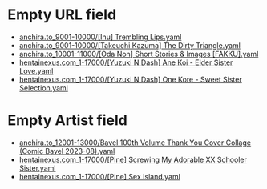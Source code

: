 # Empty URL field
- [anchira.to_9001-10000/[Inu] Trembling Lips.yaml](../anchira.to_9001-10000%2F%5BInu%5D+Trembling+Lips.yaml)
- [anchira.to_9001-10000/[Takeuchi Kazuma] The Dirty Triangle.yaml](../anchira.to_9001-10000%2F%5BTakeuchi+Kazuma%5D+The+Dirty+Triangle.yaml)
- [anchira.to_10001-11000/[Oda Non] Short Stories & Images [FAKKU].yaml](../anchira.to_10001-11000%2F%5BOda+Non%5D+Short+Stories+%26+Images+%5BFAKKU%5D.yaml)
- [hentainexus.com_1-17000/[Yuzuki N Dash] Ane Koi - Elder Sister Love.yaml](../hentainexus.com_1-17000%2F%5BYuzuki+N+Dash%5D+Ane+Koi+-+Elder+Sister+Love.yaml)
- [hentainexus.com_1-17000/[Yuzuki N Dash] One Kore - Sweet Sister Selection.yaml](../hentainexus.com_1-17000%2F%5BYuzuki+N+Dash%5D+One+Kore+-+Sweet+Sister+Selection.yaml)
# Empty Artist field
- [anchira.to_12001-13000/Bavel 100th Volume Thank You Cover Collage (Comic Bavel 2023-08).yaml](../anchira.to_12001-13000%2FBavel+100th+Volume+Thank+You+Cover+Collage+%28Comic+Bavel+2023-08%29.yaml)
- [hentainexus.com_1-17000/[Pine] Screwing My Adorable XX Schooler Sister.yaml](../hentainexus.com_1-17000%2F%5BPine%5D+Screwing+My+Adorable+XX+Schooler+Sister.yaml)
- [hentainexus.com_1-17000/[Pine] Sex Island.yaml](../hentainexus.com_1-17000%2F%5BPine%5D+Sex+Island.yaml)
